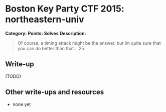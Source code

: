 # Boston Key Party CTF 2015: northeastern-univ

**Category:** 
**Points:** 
**Solves** 
**Description:**

> Of course, a timing attack might be the answer, but Im quite sure that you can do better than that. : 25

## Write-up

(TODO)

## Other write-ups and resources

* none yet